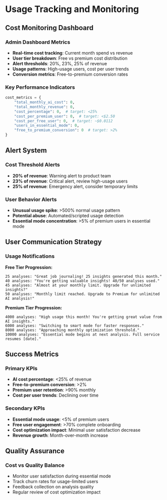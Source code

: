 # Usage Tracking and Monitoring

## Cost Monitoring Dashboard

### Admin Dashboard Metrics

- **Real-time cost tracking**: Current month spend vs revenue
- **User tier breakdown**: Free vs premium cost distribution
- **Alert thresholds**: 20%, 23%, 25% of revenue
- **Usage patterns**: High-usage users, cost per user trends
- **Conversion metrics**: Free-to-premium conversion rates

### Key Performance Indicators

```python
cost_metrics = {
    "total_monthly_ai_cost": 0,
    "total_monthly_revenue": 0,
    "cost_percentage": 0,  # target: <25%
    "cost_per_premium_user": 0,  # target: <$2.50
    "cost_per_free_user": 0,  # target: ~$0.0112
    "users_in_essential_mode": 0,
    "free_to_premium_conversion": 0  # target: >2%
}
```

## Alert System

### Cost Threshold Alerts

- **20% of revenue**: Warning alert to product team
- **23% of revenue**: Critical alert, review high-usage users
- **25% of revenue**: Emergency alert, consider temporary limits

### User Behavior Alerts

- **Unusual usage spike**: >500% normal usage pattern
- **Potential abuse**: Automated/scripted usage detection
- **Essential mode concentration**: >5% of premium users in essential mode

## User Communication Strategy

### Usage Notifications

**Free Tier Progression:**

```
25 analyses: "Great job journaling! 25 insights generated this month."
40 analyses: "You're getting valuable insights! 40/50 analyses used."
45 analyses: "Almost at your monthly limit. Upgrade for unlimited insights?"
50 analyses: "Monthly limit reached. Upgrade to Premium for unlimited AI analysis!"
```

**Premium Tier Progression:**

```
4000 analyses: "High usage this month! You're getting great value from AI insights."
6000 analyses: "Switching to smart mode for faster responses."
8000 analyses: "Approaching monthly optimization threshold."
10000 analyses: "Essential mode begins at next analysis. Full service resumes [date]."
```

## Success Metrics

### Primary KPIs

- **AI cost percentage**: <25% of revenue
- **Free-to-premium conversion**: >2%
- **Premium user retention**: >90% monthly
- **Cost per user trends**: Declining over time

### Secondary KPIs

- **Essential mode usage**: <5% of premium users
- **Free user engagement**: >70% complete onboarding
- **Cost optimization impact**: Minimal user satisfaction decrease
- **Revenue growth**: Month-over-month increase

## Quality Assurance

### Cost vs Quality Balance

- Monitor user satisfaction during essential mode
- Track churn rates for usage-limited users
- Feedback collection on analysis quality
- Regular review of cost optimization impact
